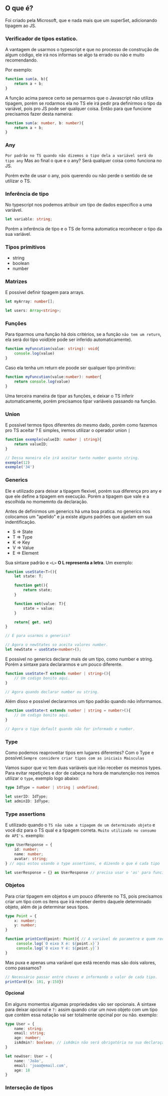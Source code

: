## O que é?
Foi criado pela Microsoft, que e nada mais que um superSet, adicionando tipagem ao JS.

### Verificador de tipos estatico.
A vantagem de usarmos o typescript e que no processo de construção de algum código, ele irá nos informas se algo ta errado ou não e muito recomendando.

Por exemplo:
```js
function sum(a, b){
    return a + b;
}
```
A função acima parece certo se pensarmos que o Javascript não utiliza tipagem, porém se rodarmos ela no TS ele irá pedir pra definirmos o tipo da variável, pois pro JS pode ser qualquer coisa. Então para que funcione precisamos fazer desta nameira:
```ts
function sum(a: number, b: number){
    return a + b;
}
```

### Any
`Por padrão no TS quando não dizemos o tipo dela a variável será do tipo any` Mas ao final o que e o any? Será qualquer coisa como funciona no JS.

Porém evite de usar o any, pois querendo ou não perde o sentido de se utilizar o TS.

### Inferência de tipo
No typescript nos podemos atribuir um tipo de dados especifico a uma variável.
```ts
let variable: string;
```

Porém a inferência de tipo e o TS de forma automatica reconhecer o tipo da sua variável.

### Tipos primitivos
- string
- boolean
- number

### Matrizes
E possível definir tipagem para arrays.

```ts
let myArray: number[];

let users: Array<string>;
```

### Funções
Para tiparmos uma função há dois critérios, se a função `não tem um return`, ela será doi tipo void(ele pode ser inferido automaticamente).
```ts
function myFuncution(value: string): void{
    console.log(value)
}
```

Caso ela tenha um return ele poode ser qualquer tipo primitivo:
```ts
function myFuncution(value:number): number{
    return console.log(value)
}
```

Uma terceira maneira de tipar as funções, e deixar o TS inferir automaticamente, porém precisamos tipar variáveis passando na função.

### Union
E possível termos tipos diferentes do mesmo dado, porém como fazemos pro TS aceitar ? E simples, iremos utilizar o operador union `|`
```ts
function exemple(valueID: number | string){
    return valueID;
}

// Dessa maneira ele irá aceitar tanto number quanto string.
exemple(12)
exemple('34')
```


### Generics
Ele e utilizado para deixar a tipagem flexivel, porém sua diferença pro any e que ele define a tipagem em execução. Porém a tipagem que vale e a escolhida no momemnto da declaração.

Antes de definirmos um generics há uma boa pratica. no generics nos colocamos um "apelido" e ja existe alguns padrões que ajudam em sua indentificação.

- S => State
- T => Type
- K => Key
- V => Value
- E => Element

Sua sintaxe padrão e `<L>` **O L representa a letra**. Um exemplo:
```ts
function useState<T>(){
    let state: T;

    function get(){
        return state;
    }

    function set(value: T){
        state = value;
    }

    return{ get, set}
}

// E para usarmos o generics?

// Agora o newStates so aceita valores number.
let newState = useState<number>();
```

E possivel no generics declarar mais de um tipo, como number e string. Porém a sintaxe para declararmos e um pouco diferente.
```ts
function useState<T extends number | string>(){
    // Um codigo bonito aqui.
}

// Agora quando declarar number ou string.
```
Além disso e possível declararmos um tipo padrão quando não informamos.

```ts
function useState<t extends number | string = number>(){
    // Um codigo bonito aqui.
}

// Agora o tipo default quando não for informado e number.
```

### Type
Como podemos reaproveitar tipos em lugares diferentes? Com o Type e possível.`Sempre considere criar tipos com as iniciais Maisculas`

Vamos supor que vc tem duas variáveis que irão receber os mesmos types. Para evitar repetições e dor de cabeça na hora de manutenção nos iremos utilizar o `type`, exemplo logo abaixo:
```ts
type IdType = number | string | undefined;

let userID: IdType;
let adminID: IdType;
```

### Type assertions
E utilizado quando o `TS não sabe a tipagem de um determinado objeto` e você diz para o TS qual e a tipagem correta. `Muito utilizado no consumo de API's`. exemplo:

```ts
type UserResponse = {
    id: number;
    name: number;
    avatar: string;
} // aqui estou usando o type assertions, e dizendo o que é cada tipo

let userResponse = {} as UserResponse // precisa usar o 'as' para funcionar.
```

### Objetos
Para criar tipagem em objetos e um pouco diferente no TS, pois precisamos criar um tipo com os itens que irá receber dentro daquele determinado objeto, além de ja determinar seus tipos.
```ts
type Point = {
    x: number;
    y: number;
}

function printCord(point: Point){ // A variável de parametro e quem recebe os tipos
     console.log(`O eixo X é: ${point.x}`)
     console.log(`O eixo Y é: ${point.y}`)
}
```

Mas puxa e apenas uma variável que está recendo mas são dois valores, como passamos?
```ts
// Necessário passar entre chaves e informando o valor de cada tipo.
printCord({x: 101, y:150})
```

#### Opcional
Em alguns momentos algumas propriedades vão ser opcionais. A sintaxe para deixar opcional e `?:` assim quando criar um novo objeto com um tipo que contém essa notação vai ser totalmente opcinal por ou não. exemplo:
```ts
type User = {
    name: string;
    email: string;
    age: number;
    isAdmin?: boolean; // isAdmin não será obrigatória na sua declaração
}

let newUser: User = {
    name: 'João',
    email: 'joao@email.com',
    age: 18
}
```

### Interseção de tipos
